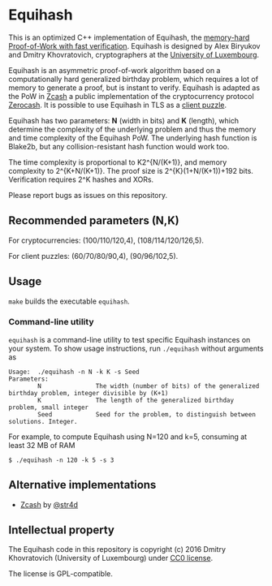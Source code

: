 # Equihash

This is an optimized C++ implementation of Equihash, the [memory-hard Proof-of-Work
 with fast verification](https://www.internetsociety.org/sites/default/files/blogs-media/equihash-asymmetric-proof-of-work-based-generalized-birthday-problem.pdf). Equihash is designed by Alex Biryukov and Dmitry Khovratovich, cryptographers at the [University of Luxembourg](https://www.cryptolux.org/index.php/Home).

Equihash is an asymmetric proof-of-work algorithm based on a computationally
hard generalized birthday problem, which requires a lot of memory to generate
a proof, but is instant
to verify. Equihash is adapted as the PoW in [Zcash](https://z.cash/) a public implementation
of the cryptocurrency protocol [Zerocash](http://zerocash-project.org/paper). It is possible to use Equihash in TLS as a [client puzzle](https://tools.ietf.org/html/draft-nygren-tls-client-puzzles-00).

Equihash has two parameters: **N** (width in bits) and **K** (length), which determine the complexity 
of the underlying problem and thus the memory and time complexity of the Equihash PoW. The underlying hash function is Blake2b, but any collision-resistant hash function would work too.

The time complexity is proportional to K2^{N/(K+1)}, and memory complexity to 2^{K+N/(K+1)}. The proof size is 2^{K}(1+N/(K+1))+192 bits. Verification requires 2^K hashes and XORs. 

Please report bugs as issues on this repository.

## Recommended parameters (N,K)

For cryptocurrencies: (100/110/120,4), (108/114/120/126,5). 

For client puzzles: (60/70/80/90,4), (90/96/102,5).

## Usage

`make` builds the executable `equihash`.

### Command-line utility

`equihash` is a command-line utility to test specific Equihash instances
on your system. To show usage instructions, run
`./equihash` without arguments as
```
Usage:  ./equihash -n N -k K -s Seed
Parameters:
        N               The width (number of bits) of the generalized birthday problem, integer divisible by (K+1) 
        K               The length of the generalized birthday problem, small integer
        Seed            Seed for the problem, to distinguish between solutions. Integer.
```
For example, to compute Equihash using N=120 and k=5, consuming at least 32 MB of RAM
```
$ ./equihash -n 120 -k 5 -s 3
```

## Alternative implementations


* [Zcash](https://github.com/zcash/zcash/) by [@str4d](https://github.com/str4d)

## Intellectual property

The Equihash code in this
repository is copyright (c) 2016 Dmitry Khovratovich (University of Luxembourg)  under
[CC0 license](https://creativecommons.org/about/cc0).

The license is GPL-compatible.
